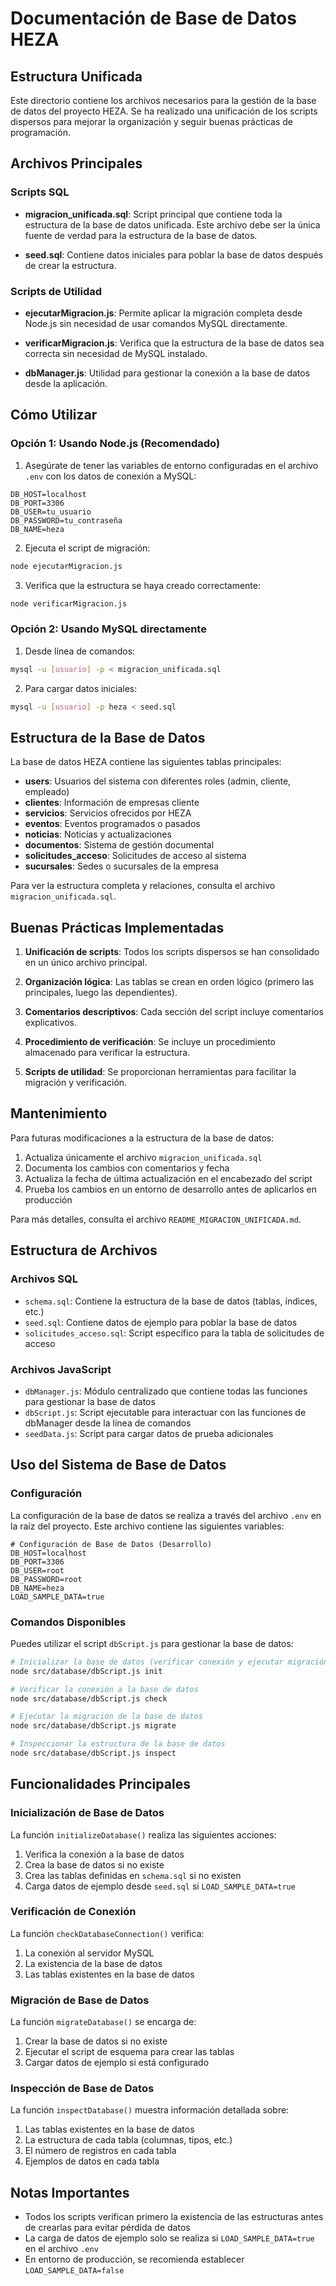 # Documentación de Base de Datos HEZA

## Estructura Unificada

Este directorio contiene los archivos necesarios para la gestión de la base de datos del proyecto HEZA. Se ha realizado una unificación de los scripts dispersos para mejorar la organización y seguir buenas prácticas de programación.

## Archivos Principales

### Scripts SQL

- **migracion_unificada.sql**: Script principal que contiene toda la estructura de la base de datos unificada. Este archivo debe ser la única fuente de verdad para la estructura de la base de datos.

- **seed.sql**: Contiene datos iniciales para poblar la base de datos después de crear la estructura.

### Scripts de Utilidad

- **ejecutarMigracion.js**: Permite aplicar la migración completa desde Node.js sin necesidad de usar comandos MySQL directamente.

- **verificarMigracion.js**: Verifica que la estructura de la base de datos sea correcta sin necesidad de MySQL instalado.

- **dbManager.js**: Utilidad para gestionar la conexión a la base de datos desde la aplicación.

## Cómo Utilizar

### Opción 1: Usando Node.js (Recomendado)

1. Asegúrate de tener las variables de entorno configuradas en el archivo `.env` con los datos de conexión a MySQL:

```
DB_HOST=localhost
DB_PORT=3306
DB_USER=tu_usuario
DB_PASSWORD=tu_contraseña
DB_NAME=heza
```

2. Ejecuta el script de migración:

```bash
node ejecutarMigracion.js
```

3. Verifica que la estructura se haya creado correctamente:

```bash
node verificarMigracion.js
```

### Opción 2: Usando MySQL directamente

1. Desde línea de comandos:

```bash
mysql -u [usuario] -p < migracion_unificada.sql
```

2. Para cargar datos iniciales:

```bash
mysql -u [usuario] -p heza < seed.sql
```

## Estructura de la Base de Datos

La base de datos HEZA contiene las siguientes tablas principales:

- **users**: Usuarios del sistema con diferentes roles (admin, cliente, empleado)
- **clientes**: Información de empresas cliente
- **servicios**: Servicios ofrecidos por HEZA
- **eventos**: Eventos programados o pasados
- **noticias**: Noticias y actualizaciones
- **documentos**: Sistema de gestión documental
- **solicitudes_acceso**: Solicitudes de acceso al sistema
- **sucursales**: Sedes o sucursales de la empresa

Para ver la estructura completa y relaciones, consulta el archivo `migracion_unificada.sql`.

## Buenas Prácticas Implementadas

1. **Unificación de scripts**: Todos los scripts dispersos se han consolidado en un único archivo principal.

2. **Organización lógica**: Las tablas se crean en orden lógico (primero las principales, luego las dependientes).

3. **Comentarios descriptivos**: Cada sección del script incluye comentarios explicativos.

4. **Procedimiento de verificación**: Se incluye un procedimiento almacenado para verificar la estructura.

5. **Scripts de utilidad**: Se proporcionan herramientas para facilitar la migración y verificación.

## Mantenimiento

Para futuras modificaciones a la estructura de la base de datos:

1. Actualiza únicamente el archivo `migracion_unificada.sql`
2. Documenta los cambios con comentarios y fecha
3. Actualiza la fecha de última actualización en el encabezado del script
4. Prueba los cambios en un entorno de desarrollo antes de aplicarlos en producción

Para más detalles, consulta el archivo `README_MIGRACION_UNIFICADA.md`.

## Estructura de Archivos

### Archivos SQL

- `schema.sql`: Contiene la estructura de la base de datos (tablas, índices, etc.)
- `seed.sql`: Contiene datos de ejemplo para poblar la base de datos
- `solicitudes_acceso.sql`: Script específico para la tabla de solicitudes de acceso

### Archivos JavaScript

- `dbManager.js`: Módulo centralizado que contiene todas las funciones para gestionar la base de datos
- `dbScript.js`: Script ejecutable para interactuar con las funciones de dbManager desde la línea de comandos
- `seedData.js`: Script para cargar datos de prueba adicionales

## Uso del Sistema de Base de Datos

### Configuración

La configuración de la base de datos se realiza a través del archivo `.env` en la raíz del proyecto. Este archivo contiene las siguientes variables:

```
# Configuración de Base de Datos (Desarrollo)
DB_HOST=localhost
DB_PORT=3306
DB_USER=root
DB_PASSWORD=root
DB_NAME=heza
LOAD_SAMPLE_DATA=true
```

### Comandos Disponibles

Puedes utilizar el script `dbScript.js` para gestionar la base de datos:

```bash
# Inicializar la base de datos (verificar conexión y ejecutar migración)
node src/database/dbScript.js init

# Verificar la conexión a la base de datos
node src/database/dbScript.js check

# Ejecutar la migración de la base de datos
node src/database/dbScript.js migrate

# Inspeccionar la estructura de la base de datos
node src/database/dbScript.js inspect
```

## Funcionalidades Principales

### Inicialización de Base de Datos

La función `initializeDatabase()` realiza las siguientes acciones:

1. Verifica la conexión a la base de datos
2. Crea la base de datos si no existe
3. Crea las tablas definidas en `schema.sql` si no existen
4. Carga datos de ejemplo desde `seed.sql` si `LOAD_SAMPLE_DATA=true`

### Verificación de Conexión

La función `checkDatabaseConnection()` verifica:

1. La conexión al servidor MySQL
2. La existencia de la base de datos
3. Las tablas existentes en la base de datos

### Migración de Base de Datos

La función `migrateDatabase()` se encarga de:

1. Crear la base de datos si no existe
2. Ejecutar el script de esquema para crear las tablas
3. Cargar datos de ejemplo si está configurado

### Inspección de Base de Datos

La función `inspectDatabase()` muestra información detallada sobre:

1. Las tablas existentes en la base de datos
2. La estructura de cada tabla (columnas, tipos, etc.)
3. El número de registros en cada tabla
4. Ejemplos de datos en cada tabla

## Notas Importantes

- Todos los scripts verifican primero la existencia de las estructuras antes de crearlas para evitar pérdida de datos
- La carga de datos de ejemplo solo se realiza si `LOAD_SAMPLE_DATA=true` en el archivo `.env`
- En entorno de producción, se recomienda establecer `LOAD_SAMPLE_DATA=false`